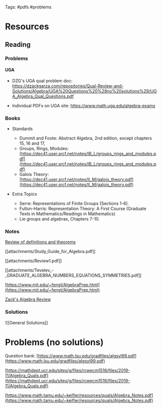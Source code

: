 Tags: #pdfs #problems

# Resources

## Reading

### Problems

#### UGA

- DZG's UGA qual problem doc: 
  <https://dzackgarza.com/repositories/Qual-Review-and-Solutions/Algebra/UGA%20Questions%20%28no%20solutions%29/UGA_Algebra_Qual_Questions.pdf>
    
- Individual PDFs on UGA site:
  <https://www.math.uga.edu/algebra-exams>


### Books

- Standards
  - Dummit and Foote: Abstract Algebra, 2nd edition, except chapters 15, 16 and 17,
  - Groups, Rings, Modules: [https://dec41.user.srcf.net/notes/IB_L/groups_rings_and_modules.pdf](https://dec41.user.srcf.net/notes/IB_L/groups_rings_and_modules.pdf)
  - Galois Theory: [https://dec41.user.srcf.net/notes/II_M/galois_theory.pdf](https://dec41.user.srcf.net/notes/II_M/galois_theory.pdf)

- Extra Topics
  - Serre: Representations of Finite Groups (Sections 1-6).
  - Fulton-Harris: Representation Theory: A First Course (Graduate Texts in Mathematics/Readings in Mathematics)
  - Lie groups and algebras, Chapters 7-10.

### Notes

[Review of definitions and theorems](attachments/Algebra_Notes.pdf)

[[attachments/Study_Guide_for_Algebra.pdf]]

[[attachments/Review1.pdf]]

[[attachments/Tevelev_-_GRADUATE_ALGEBRA_NUMBERS_EQUATIONS_SYMMETRIES.pdf]]

[https://www.mit.edu/~fengt/AlgebraPrep.html](https://www.mit.edu/~fengt/AlgebraPrep.html)

[Zack's Algebra Review](https://dzackgarza.com/repositories/Qual-Review-and-Solutions/Algebra/Review%20Doc/AlgebraQualNotes.pdf)

### Solutions

![[General Solutions]]

# Problems (no solutions)

Question bank: [https://www.math.lsu.edu/gradfiles/algsyl99.pdf](https://www.math.lsu.edu/gradfiles/algsyl99.pdf)

[https://mathdept.ucr.edu/sites/g/files/rcwecm1516/files/2019-11/Algebra_Quals.pdf](https://mathdept.ucr.edu/sites/g/files/rcwecm1516/files/2019-11/Algebra_Quals.pdf)


[](https://www.math.tamu.edu/~keifler/resources/quals/Algebra_Notes.pdf)[https://www.math.tamu.edu/~keifler/resources/quals/Algebra_Notes.pdf](https://www.math.tamu.edu/~keifler/resources/quals/Algebra_Notes.pdf)

